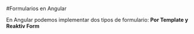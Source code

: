 #Formularios en Angular

En Angular podemos implementar dos tipos de formulario: **Por Template y Reaktiv Form**
